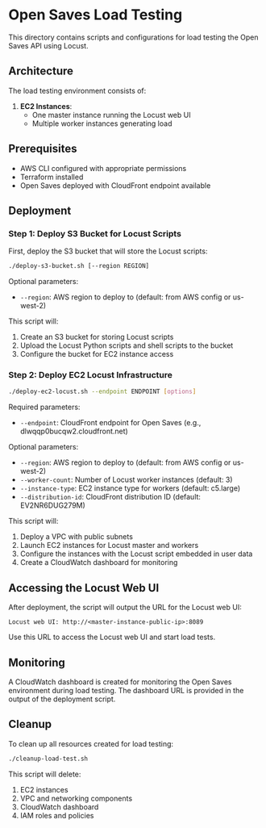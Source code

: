 # Open Saves Load Testing

This directory contains scripts and configurations for load testing the Open Saves API using Locust.

## Architecture

The load testing environment consists of:

1. **EC2 Instances**: 
   - One master instance running the Locust web UI
   - Multiple worker instances generating load

## Prerequisites

- AWS CLI configured with appropriate permissions
- Terraform installed
- Open Saves deployed with CloudFront endpoint available

## Deployment

### Step 1: Deploy S3 Bucket for Locust Scripts

First, deploy the S3 bucket that will store the Locust scripts:

```bash
./deploy-s3-bucket.sh [--region REGION]
```

Optional parameters:
- `--region`: AWS region to deploy to (default: from AWS config or us-west-2)

This script will:
1. Create an S3 bucket for storing Locust scripts
2. Upload the Locust Python scripts and shell scripts to the bucket
3. Configure the bucket for EC2 instance access

### Step 2: Deploy EC2 Locust Infrastructure

```bash
./deploy-ec2-locust.sh --endpoint ENDPOINT [options]
```

Required parameters:
- `--endpoint`: CloudFront endpoint for Open Saves (e.g., dlwqqp0bucqw2.cloudfront.net)

Optional parameters:
- `--region`: AWS region to deploy to (default: from AWS config or us-west-2)
- `--worker-count`: Number of Locust worker instances (default: 3)
- `--instance-type`: EC2 instance type for workers (default: c5.large)
- `--distribution-id`: CloudFront distribution ID (default: EV2NR6DUG279M)

This script will:
1. Deploy a VPC with public subnets
2. Launch EC2 instances for Locust master and workers
3. Configure the instances with the Locust script embedded in user data
4. Create a CloudWatch dashboard for monitoring

## Accessing the Locust Web UI

After deployment, the script will output the URL for the Locust web UI:

```
Locust web UI: http://<master-instance-public-ip>:8089
```

Use this URL to access the Locust web UI and start load tests.

## Monitoring

A CloudWatch dashboard is created for monitoring the Open Saves environment during load testing. The dashboard URL is provided in the output of the deployment script.

## Cleanup

To clean up all resources created for load testing:

```bash
./cleanup-load-test.sh
```

This script will delete:
1. EC2 instances
2. VPC and networking components
3. CloudWatch dashboard
4. IAM roles and policies
